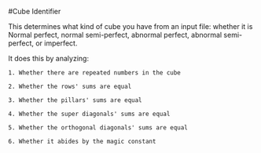 #Cube Identifier

This determines what kind of cube you have from an input file: whether it is Normal perfect, normal semi-perfect, abnormal perfect, abnormal semi-perfect, or imperfect.

It does this by analyzing:

	1. Whether there are repeated numbers in the cube

	2. Whether the rows' sums are equal

	3. Whether the pillars' sums are equal

	4. Whether the super diagonals' sums are equal

	5. Whether the orthogonal diagonals' sums are equal

	6. Whether it abides by the magic constant